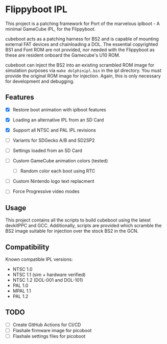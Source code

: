 # Flippyboot IPL

This project is a patching framework for 
Port of the marvelous iplboot - A minimal GameCube IPL, for the Flippyboot.

cubeboot acts as a patching harness for BS2 and is capable of mounting external
FAT devices and chainloading a DOL. The essential copyrighted BS1 and Font ROM 
are not provided, nor needed with the Flippyboot as these are resident onboard 
the Gamecube's U10 ROM.

cubeboot can inject the BS2 into an existing scrambled ROM image for simulation
purposes via `make dolphinipl.bin` in the ipl directory. You must provide the
original ROM image for injection. Again, this is only necessary for development 
and debugging.

## Features
- [x] Restore boot animation with iplboot features
- [x] Loading an alternative IPL from an SD Card
- [x] Support all NTSC and PAL IPL revisions
- [ ] Variants for SDGecko A/B and SD2SP2

- [ ] Settings loaded from an SD Card
- [ ] Custom GameCube animation colors (tested)
  - [ ] Random color each boot using RTC
- [ ] Custom Nintendo logo text replacment
- [ ] Force Progressive video modes

## Usage

This project contains all the scripts to build cubeboot using the latest 
devkitPPC and GCC.  Additionally, scripts are provided which scramble the BS2
image suitable for injection over the stock BS2 in the GCN.

## Compatibility

Known compatible IPL versions:
- NTSC 1.0
- NTSC 1.1 (sim + hardware verified)
- NTSC 1.2 (DOL-001 and DOL-101)
- PAL 1.0
- MPAL 1.1
- PAL 1.2

## TODO
- [ ] Create GitHub Actions for CI/CD
- [ ] Flashale firmware image for picoboot
- [ ] Flashale settings files for picoboot

